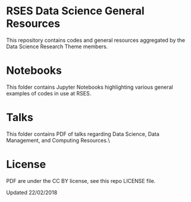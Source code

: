 # RSES Data Science General Resources

This repository contains codes and general resources aggregated by the Data Science Research Theme members.

# Notebooks

This folder contains Jupyter Notebooks highlighting various general examples of codes in use at RSES.

# Talks

This folder contains PDF of talks regarding Data Science, Data Management, and Computing Resources.\

# License

PDF are under the CC BY license, see this repo LICENSE file.

Updated 22/02/2018


